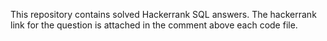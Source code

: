 This repository contains solved Hackerrank SQL answers. The hackerrank link for the question is attached in the comment above each code file.

